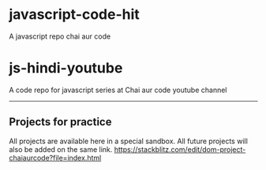 # javascript-code-hit
A javascript repo chai aur code


# js-hindi-youtube
A code repo for javascript series at Chai aur code youtube channel

---

## Projects for practice

All projects are available here in a special sandbox. All future projects will also be added on the same link.
https://stackblitz.com/edit/dom-project-chaiaurcode?file=index.html
